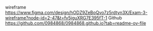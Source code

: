 wireframe
https://www.figma.com/design/hODZ9ZeBoQvo7z5rdtyn3X/Exam-3-wireframe?node-id=2-47&t=fv5jguXRG7E395fT-1
Github
https://github.com/0984868/0984868.github.io?tab=readme-ov-file
